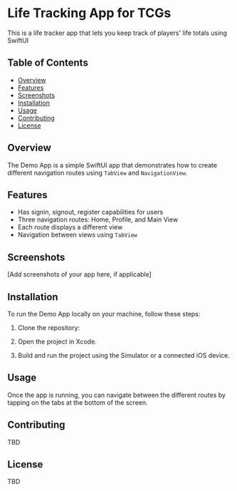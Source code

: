 # Life Tracking App for TCGs
This is a life tracker app that lets you keep track of players' life totals using SwiftUI

## Table of Contents

- [Overview](#overview)
- [Features](#features)
- [Screenshots](#screenshots)
- [Installation](#installation)
- [Usage](#usage)
- [Contributing](#contributing)
- [License](#license)

## Overview

The Demo App is a simple SwiftUI app that demonstrates how to create different navigation routes using `TabView` and `NavigationView`.

## Features

- Has signin, signout, register capabilities for users
- Three navigation routes: Home, Profile, and Main View
- Each route displays a different view
- Navigation between views using `TabView`

## Screenshots

[Add screenshots of your app here, if applicable]

## Installation

To run the Demo App locally on your machine, follow these steps:

1. Clone the repository:

2. Open the project in Xcode.

3. Build and run the project using the Simulator or a connected iOS device.

## Usage

Once the app is running, you can navigate between the different routes by tapping on the tabs at the bottom of the screen.

## Contributing

TBD

## License

TBD


